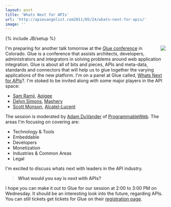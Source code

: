 ```yaml
---
layout: post
title: 'Whats Next for APIs'
url: 'http://apievangelist.com2011/05/24/whats-next-for-apis/'
image: ''
---
```

{% include JB/setup %}
<img src="http://kinlane-productions.s3.amazonaws.com/events/gluecon.jpg"  align="right" />I'm preparing for another talk tomorrow at the <a title="Glue Conference" href="http://gluecon.com/2011/">Glue conference</a> in Colorado. Glue is a conference that assists architects, developers, administrators and integrators in solving problems around web application integration.
Glue is about all of bits and pieces, APIs and meta-data, standards and connectors that will help us to glue together the varying applications of the new platform.
I'm on a panel at Glue called, <a title="Whats Next for APIs" href="http://gluecon.com/2011/?page_id=16">Whats Next for APIs</a>?. I'm stoked to be invited along with some major players in the API space:
<ul >
     <li>
          <a title="Sam Ramjii" href="http://twitter.com/!/sramji">Sam Ramji</a>, <a title="Apigee" href="http://www.apigee.com">Apigee</a>
     </li>
     <li>
          <a title="Delyn Simons" href="http://twitter.com/!/delynator">Delyn Simons</a>, <a title="Mashery" href="http://www.mashery.com">Mashery</a>
     </li>
     <li>
          <a title="Scott Monson" href="http://twitter.com/!/skmonson">Scott Monson</a>, <a title="Alcatel-Lucent" href="http://www.alcatel-lucent.com/">Alcatel-Lucent</a>
     </li>
</ul>The session is moderated by <a title="Adam DuVander" href="http://twitter.com/!/adamd">Adam DuVander</a> of <a title="ProgrammableWeb" href="http://www.programmableweb.com">ProgrammableWeb</a>.
The areas I'm focusing on covering are:
<ul >
     <li>Technology &amp; Tools
     </li>
     <li>Embeddable
     </li>
     <li>Developers
     </li>
     <li>Monetization
     </li>
     <li>Industries &amp; Common Areas
     </li>
     <li>Legal
     </li>
</ul>I'm excited to discuss whats next with leaders in the API industry.
<blockquote>
     <strong>What would you say is next with APIs?</strong>
</blockquote>I hope you can make it out to Glue for our session at 2:00 to 3:00 PM on Wednesday. It should be an interesting look into the future, regarding APIs.
You can still tickets get tickets for Glue on their <a title="registration page" href="http://gluecon.com/2011/?page_id=22">registration page</a>.
